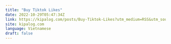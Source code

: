 ```yaml
---
title: "Buy Tiktok Likes"
date: 2022-10-29T05:47:34Z
link: https://kipalog.com/posts/Buy-Tiktok-Likes?utm_medium=RSS&utm_source=news.12bit.vn
site: kipalog.com
language: Vietnamese
draft: false
---
```

